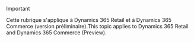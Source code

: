 > [!IMPORTANT]
> <span data-ttu-id="5304d-101">Cette rubrique s'applique à Dynamics 365 Retail et à Dynamics 365 Commerce (version préliminaire).</span><span class="sxs-lookup"><span data-stu-id="5304d-101">This topic applies to Dynamics 365 Retail and Dynamics 365 Commerce (Preview).</span></span>
